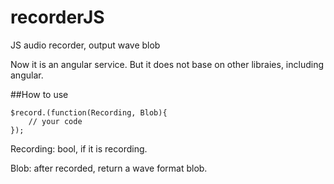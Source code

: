 # recorderJS
JS audio recorder, output wave blob

Now it is an angular service. But it does not base on other libraies, including angular.

##How to use

	$record.(function(Recording, Blob){
		// your code
	});

Recording: bool, if it is recording.

Blob: after recorded, return a wave format blob.